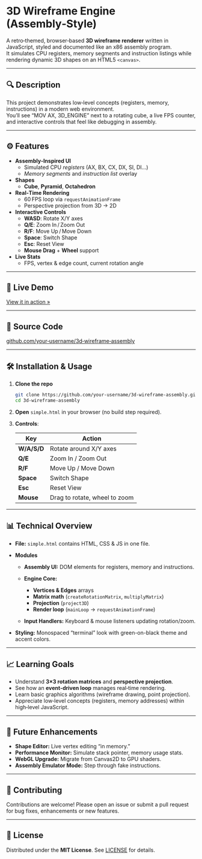 # 3D Wireframe Engine (Assembly‑Style)

A retro‑themed, browser‑based **3D wireframe renderer** written in JavaScript, styled and documented like an x86 assembly program.  
It simulates CPU registers, memory segments and instruction listings while rendering dynamic 3D shapes on an HTML5 `<canvas>`.

---

## 🔍 Description

This project demonstrates low‑level concepts (registers, memory, instructions) in a modern web environment.  
You’ll see “MOV AX, 3D_ENGINE” next to a rotating cube, a live FPS counter, and interactive controls that feel like debugging in assembly.

---

## ⚙️ Features

- **Assembly‑Inspired UI**  
  - Simulated CPU _registers_ (AX, BX, CX, DX, SI, DI…)  
  - _Memory segments_ and _instruction list_ overlay  
- **Shapes**  
  - **Cube**, **Pyramid**, **Octahedron**  
- **Real‑Time Rendering**  
  - 60 FPS loop via `requestAnimationFrame`  
  - Perspective projection from 3D → 2D  
- **Interactive Controls**  
  - **WASD**: Rotate X/Y axes  
  - **Q/E**: Zoom In / Zoom Out  
  - **R/F**: Move Up / Move Down  
  - **Space**: Switch Shape  
  - **Esc**: Reset View  
  - **Mouse Drag** + **Wheel** support  
- **Live Stats**  
  - FPS, vertex & edge count, current rotation angle  

---

## 🚀 Live Demo

[View it in action »](https://your‑username.github.io/3d‑wireframe‑assembly/)

---

## 📁 Source Code

[github.com/your‑username/3d‑wireframe‑assembly](https://github.com/your‑username/3d‑wireframe‑assembly)

---

## 🛠 Installation & Usage

1. **Clone the repo**  
   ```bash
   git clone https://github.com/your‑username/3d‑wireframe‑assembly.git
   cd 3d‑wireframe‑assembly

2. **Open** `simple.html` in your browser (no build step required).
3. **Controls**:

   | Key         | Action                        |
   | ----------- | ----------------------------- |
   | **W/A/S/D** | Rotate around X/Y axes        |
   | **Q/E**     | Zoom In / Zoom Out            |
   | **R/F**     | Move Up / Move Down           |
   | **Space**   | Switch Shape                  |
   | **Esc**     | Reset View                    |
   | **Mouse**   | Drag to rotate, wheel to zoom |

---

## 📊 Technical Overview

* **File:** `simple.html` contains HTML, CSS & JS in one file.
* **Modules**

  * **Assembly UI:** DOM elements for registers, memory and instructions.
  * **Engine Core:**

    * **Vertices & Edges** arrays
    * **Matrix math** (`createRotationMatrix`, `multiplyMatrix`)
    * **Projection** (`project3D`)
    * **Render loop** (`mainLoop` → `requestAnimationFrame`)
  * **Input Handlers:** Keyboard & mouse listeners updating rotation/zoom.
* **Styling:** Monospaced “terminal” look with green-on-black theme and accent colors.

---

## 📈 Learning Goals

* Understand **3×3 rotation matrices** and **perspective projection**.
* See how an **event‑driven loop** manages real‑time rendering.
* Learn basic graphics algorithms (wireframe drawing, point projection).
* Appreciate low‑level concepts (registers, memory addresses) within high‑level JavaScript.

---

## 🚧 Future Enhancements

* **Shape Editor:** Live vertex editing “in memory.”
* **Performance Monitor:** Simulate stack pointer, memory usage stats.
* **WebGL Upgrade:** Migrate from Canvas2D to GPU shaders.
* **Assembly Emulator Mode:** Step through fake instructions.

---

## 🤝 Contributing

Contributions are welcome! Please open an issue or submit a pull request for bug fixes, enhancements or new features.

---

## 📄 License

Distributed under the **MIT License**. See [LICENSE](LICENSE) for details.

```
```
